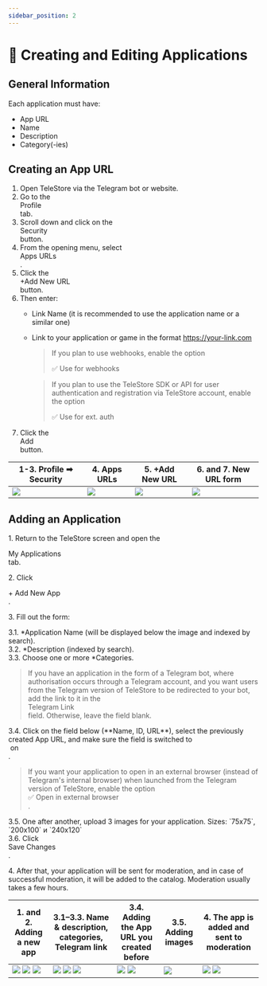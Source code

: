 ```yaml
---
sidebar_position: 2
---
```


# 📲 Creating and Editing Applications

## General Information

Each application must have:
- App URL
- Name
- Description
- Category(-ies)

## Creating an App URL

1. Open TeleStore via the Telegram bot or website.
2. Go to the <div className="button">Profile</div> tab.
3. Scroll down and click on the <div className="button">Security</div> button.
4. From the opening menu, select <div className="button">Apps URLs</div>.
5. Click the <div className="button">+Add New URL</div> button.
6. Then enter:
    - Link Name (it is recommended to use the application name or a similar one)
    - Link to your application or game in the format https://your-link.com
      > If you plan to use webhooks, enable the option <div className="checkbox">✅ Use for webhooks</div>

      > If you plan to use the TeleStore SDK or API for user authentication and registration via TeleStore account, enable the option <div className="checkbox">✅ Use for ext. auth</div>
7. Click the <div className="button">Add</div> button.

| 1-3. Profile ➡ Security                  | 4. Apps URLs                         | 5. +Add New URL                          | 6. and 7. New URL form                   |
|------------------------------------------|------------------------------------------|------------------------------------------|------------------------------------------|
| ![](/img/docs/create-edit-app-01-01.png) | ![](/img/docs/create-edit-app-01-02.png) | ![](/img/docs/create-edit-app-01-03.png) | ![](/img/docs/create-edit-app-01-04.png) |

## Adding an Application

1\. Return to the TeleStore screen and open the <div className="button">My Applications</div> tab.

2\. Click <div className="button">+ Add New App</div>.

3\. Fill out the form:

<div className="ms-1">3.1. *Application Name (will be displayed below the image and indexed by search).</div>

<div className="ms-1">3.2. *Description (indexed by search).</div>

<div className="ms-1">3.3. Choose one or more *Categories.</div>

<blockquote className="ms-1">If you have an application in the form of a Telegram bot, where authorisation occurs through a Telegram account, and you want users from the Telegram version of TeleStore to be redirected to your bot, add the link to it in the <div className="button">Telegram Link</div> field. Otherwise, leave the field blank.</blockquote>

<div className="ms-1">3.4. Click on the field below (**Name, ID, URL**), select the previously created App URL, and make sure the field is switched to <div className="checkbox">&nbsp;on&nbsp;</div>.</div>

<blockquote className="ms-1">If you want your application to open in an external browser (instead of Telegram's internal browser) when launched from the Telegram version of TeleStore, enable the option <div className="checkbox">✅ Open in external browser</div>.</blockquote>

<div className="ms-1">3.5. One after another, upload 3 images for your application. Sizes: `75x75`, `200x100` и `240x120`</div>

<div className="ms-1">3.6. Click <div className="button">Save Changes</div>.</div>

4\. After that, your application will be sent for moderation, and in case of successful moderation, it will be added to the catalog. Moderation usually takes a few hours.

| 1. and 2. Adding a new app                                                                                                          | 3.1–3.3. Name & description, categories, Telegram link                                                                 | 3.4. Adding the App URL you created before                                              | 3.5. Adding images                          | 4. The app is added and sent to moderation                                              |
|-------------------------------------------------------------------------------------------------------------------------------------|------------------------------------------------------------------------------------------------------------------------|-----------------------------------------------------------------------------------------|---------------------------------------------|-----------------------------------------------------------------------------------------|
| ![](/img/docs/create-edit-app-02-01.png) ![](/img/docs/create-edit-app-02-02.png) ![](/img/docs/create-edit-app-02-03.png) | ![](/img/docs/create-edit-app-02-04.png) ![](/img/docs/create-edit-app-02-05.png) ![](/img/docs/create-edit-app-02-06.png) | ![](/img/docs/create-edit-app-02-07.png) ![](/img/docs/create-edit-app-02-08.png) | ![](/img/docs/create-edit-app-02-09.png) | ![](/img/docs/create-edit-app-02-10.png) ![](/img/docs/create-edit-app-02-11.png) |